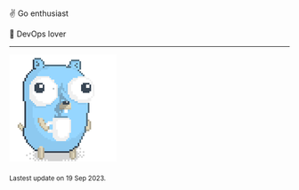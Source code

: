 :v: Go enthusiast

:muscle: DevOps lover

---

![Image alt text](/images/gopher_with_coffee.gif)


<sub>Lastest update on 19 Sep 2023.</sub>
